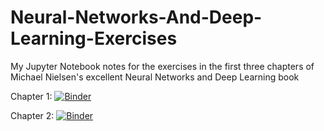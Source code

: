 # Neural-Networks-And-Deep-Learning-Exercises
My Jupyter Notebook notes for the exercises in the first three chapters of Michael Nielsen's excellent Neural Networks and Deep Learning book

Chapter 1: 
[![Binder](https://mybinder.org/badge_logo.svg)](https://mybinder.org/v2/gh/TomFahey/Neural-Networks-And-Deep-Learning-Exercises/main?filepath=Chapter%201%20Exercises.ipynb)

Chapter 2:
[![Binder](https://mybinder.org/badge_logo.svg)](https://mybinder.org/v2/gh/TomFahey/Neural-Networks-And-Deep-Learning-Exercises/main?filepath=Chapter%202%20Exercises.ipynb)
